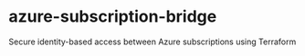 # azure-subscription-bridge
Secure identity-based access between Azure subscriptions using Terraform
